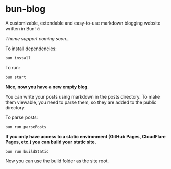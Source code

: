 # bun-blog

A customizable, extendable and easy-to-use markdown blogging website written in Bun! 🔥

*Theme support coming soon...*

To install dependencies:

```bash
bun install
```

To run:

```bash
bun start
```

**Nice, now you have a new empty blog.**

You can write your posts using markdown in the posts directory. To make them viewable, you need to parse them, so they are added to the public directory.

To parse posts:

```bash
bun run parsePosts
```

**If you only have access to a static environment (GitHub Pages, CloudFlare Pages, etc.) you can build your static site.**

```bash
bun run buildStatic
```

Now you can use the build folder as the site root.
